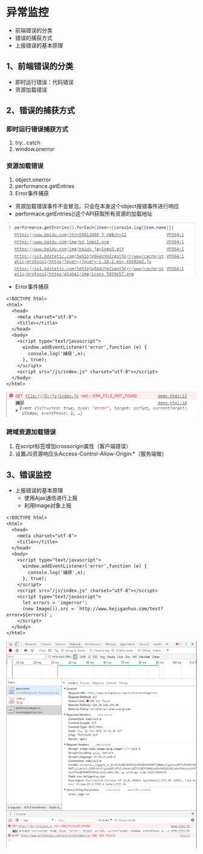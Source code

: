 # 异常监控

* 前端错误的分类
* 错误的捕获方式
* 上报错误的基本原理

## 1、前端错误的分类

* 即时运行错误：代码错误
* 资源加载错误

## 2、错误的捕获方式

### 即时运行错误捕获方式

1. try...catch 
2. window.onerror

### 资源加载错误

1. object.onerror 
2. performance.getEntries 
3. Error事件捕获

* 资源加载错误事件不会冒泡，只会在本身这个object报错事件进行响应
* performace.getEntries\(\)这个API获取所有资源的加载地址

![](../.gitbook/assets/performance.png)

* Error事件捕获

```markup
<!DOCTYPE html>
<html>
  <head>
    <meta charset="utf-8">
    <title></title>
  </head>
  <body>
    <script type="text/javascript">
      window.addEventListener('error',function (e) {
        console.log('捕获',e);
      }, true);
    </script>
    <script src="/js/index.js" charset="utf-8"></script>
  </body>
</html>
```

![](../.gitbook/assets/onerror.png)

### 跨域资源加载错误

1. 在script标签增加crossorigin属性（客户端错误）
2. 设置JS资源响应头Access-Control-Allow-Origin:\*（服务端做）

## 3、错误监控

* 上报错误的基本原理
  * 使用Ajax通信进行上报
  * 利用Image对象上报

```markup
<!DOCTYPE html>
<html>
  <head>
    <meta charset="utf-8">
    <title></title>
  </head>
  <body>
    <script type="text/javascript">
      window.addEventListener('error',function (e) {
        console.log('捕获',e);
      }, true);
    </script>
    <script src="/js/index.js" charset="utf-8"></script>
    <script type="text/javascript">
      let errors = 'imgerror';
      (new Image()).src = `http://www.kejiganhuo.com/test?error=${errors}`;
    </script>
  </body>
</html>
```

![](../.gitbook/assets/uploaderror.png)

